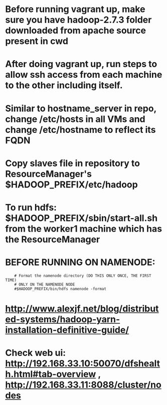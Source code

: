 # Before running vagrant up, make sure you have hadoop-2.7.3 folder downloaded from apache source present in cwd
# After doing vagrant up, run steps to allow ssh access from each machine to the other including itself.
# Similar to hostname_server in repo, change /etc/hosts in all VMs and change /etc/hostname to reflect its FQDN
# Copy slaves file in repository to ResourceManager's $HADOOP_PREFIX/etc/hadoop
# To run hdfs: $HADOOP_PREFIX/sbin/start-all.sh from the worker1 machine which has the ResourceManager
# BEFORE RUNNING ON NAMENODE:
        # Format the namenode directory (DO THIS ONLY ONCE, THE FIRST TIME)
        # ONLY ON THE NAMENODE NODE
        #$HADOOP_PREFIX/bin/hdfs namenode -format
# http://www.alexjf.net/blog/distributed-systems/hadoop-yarn-installation-definitive-guide/
# Check web ui: http://192.168.33.10:50070/dfshealth.html#tab-overview , http://192.168.33.11:8088/cluster/nodes
